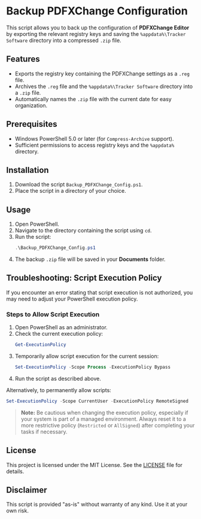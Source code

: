 # Backup PDFXChange Configuration

This script allows you to back up the configuration of **PDFXChange Editor** by exporting the relevant registry keys and saving the `%appdata%\Tracker Software` directory into a compressed `.zip` file.

## Features

- Exports the registry key containing the PDFXChange settings as a `.reg` file.
- Archives the `.reg` file and the `%appdata%\Tracker Software` directory into a `.zip` file.
- Automatically names the `.zip` file with the current date for easy organization.

## Prerequisites

- Windows PowerShell 5.0 or later (for `Compress-Archive` support).
- Sufficient permissions to access registry keys and the `%appdata%` directory.

## Installation

1. Download the script `Backup_PDFXChange_Config.ps1`.
2. Place the script in a directory of your choice.

## Usage

1. Open PowerShell.
2. Navigate to the directory containing the script using `cd`.
3. Run the script:
   ```powershell
   .\Backup_PDFXChange_Config.ps1
   ```
4. The backup `.zip` file will be saved in your **Documents** folder.

## Troubleshooting: Script Execution Policy

If you encounter an error stating that script execution is not authorized, you may need to adjust your PowerShell execution policy. 

### Steps to Allow Script Execution

1. Open PowerShell as an administrator.
2. Check the current execution policy:
   ```powershell
   Get-ExecutionPolicy
   ```
3. Temporarily allow script execution for the current session:
   ```powershell
   Set-ExecutionPolicy -Scope Process -ExecutionPolicy Bypass
   ```
4. Run the script as described above.

Alternatively, to permanently allow scripts:
```powershell
Set-ExecutionPolicy -Scope CurrentUser -ExecutionPolicy RemoteSigned
```

> **Note:** Be cautious when changing the execution policy, especially if your system is part of a managed environment. Always reset it to a more restrictive policy (`Restricted` or `AllSigned`) after completing your tasks if necessary.

## License

This project is licensed under the MIT License. See the [LICENSE](LICENSE) file for details.

## Disclaimer

This script is provided "as-is" without warranty of any kind. Use it at your own risk.
